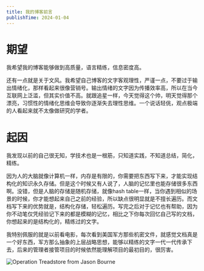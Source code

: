 ```yaml
---
title: 我的博客前言
publishTime: 2024-01-04
---
```


# 期望

我希望我的博客能够做到高质量，语言精练，信息密度高。

还有一点就是关于文风。我希望自己博客的文字客观理性，严谨一点，不要过于输出情绪化，那样看起来很像营销号。输出情绪的文字因为传播效率高，所以在当今互联网上泛滥，但其实价值不高。就跟追星一样，今天觉得这个帅，明天觉得那个漂亮，习惯性的情绪化思维会导致你逐渐失去理性思维。一个说话轻佻，观点极端的人看起来就不太像做研究的学者。

# 起因

我发现以前的自己很无知，学技术也是一根筋，只知道实践，不知道总结，简化，精练。

因为人的大脑就像计算机一样，内存是有限的，你需要把东西写下来，才能实现结构化的知识永久存储。但是这个时候又有人说了，人脑的记忆里也能存储很多东西啊。没错，但是人脑的存储是随机存储，就像hash table一样，当你遇到相似的场景的时候，你才能想起来自己之前的经验，所以缺点很明显就是不擅长遍历。而文档写下来的优势就是，结构化存储，轻松遍历。写完之后对于记忆也有帮助，因为你不动笔仅凭经验记下来的都是模糊的记忆，相比之下你每次回忆自己写的文档，你想起来的是结构化的，精练过的文字。

我特别佩服的就是以前看电影，每次看到美国军方那些机密文件，就感觉文档真是一个好东西，军方那么抽象的上层战略思想，能够以精练的文字一代一代传承下去，后来的管理者接管项目的时候依然能理解项目的最初目的，很厉害。

![Operation Treadstore from Jason Bourne](/res/img/treadstore-doc.webp)


